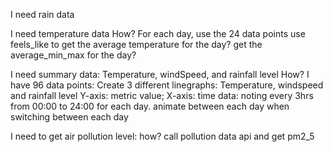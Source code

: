 
I need rain data

I need temperature data
How? For each day, use the 24 data points 
use feels_like to get the average temperature for the day?
get the average_min_max for the day?


I need summary data: Temperature, windSpeed, and rainfall level
How? I have 96 data points: 
Create 3 different linegraphs: Temperature, windspeed and rainfall level
Y-axis: metric value;
X-axis: time data: noting every 3hrs from 00:00 to 24:00 for each day.
animate between each day when switching between each day


I need to get air pollution level:
how? call pollution data api and get pm2_5
